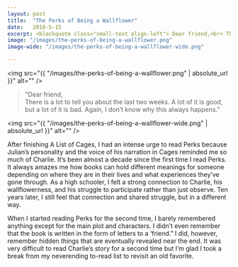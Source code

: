 ```yaml
---
layout: post
title:  "The Perks of Being a Wallflower"
date:   2018-5-15
excerpt: <blockquote class="small-text align-left"> Dear friend,<br> There is a lot to tell you about the last two weeks. A lot of it is good, but a lot of it is bad. Again, I don’t know why this always happens. </blockquote>
image: "/images/the-perks-of-being-a-wallflower.png"
image-wide: "/images/the-perks-of-being-a-wallflower-wide.png"

---
```

<span class="image right"><img src="{{ "/images/the-perks-of-being-a-wallflower.png" | absolute_url }}"  alt="" /></span>

> "Dear friend,<br> There is a lot to tell you about the last two weeks. A lot of it is good, but a lot of it is bad. Again, I don’t know why this always happens."

<span class="image fit wide"><img src="{{ "/images/the-perks-of-being-a-wallflower-wide.png" | absolute_url }}"  alt="" /></span>

After finishing A List of Cages, I had an intense urge to read Perks because Julian’s personality and the voice of his narration in Cages reminded me so much of Charlie. It’s been almost a decade since the first time I read Perks. It always amazes me how books can hold different meanings for someone depending on where they are in their lives and what experiences they’ve gone through. As a high schooler, I felt a strong connection to Charlie, his wallflowerness, and his struggle to participate rather than just observe. Ten years later, I still feel that connection and shared struggle, but in a different way.

When I started reading Perks for the second time, I barely remembered anything except for the main plot and characters. I didn’t even remember that the book is written in the form of letters to a ‘friend.” I did, however, remember hidden things that are eventually revealed near the end. It was very difficult to read Charlie’s story for a second time but I’m glad I took a break from my neverending to-read list to revisit an old favorite.


